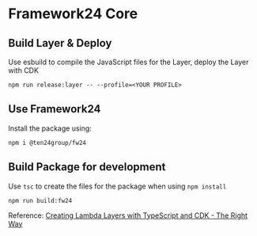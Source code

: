 # Framework24 Core



## Build Layer & Deploy

Use esbuild to compile the JavaScript files for the Layer, deploy the Layer with CDK

```shell
npm run release:layer -- --profile=<YOUR PROFILE>
```

## Use Framework24

Install the package using:

```shell
npm i @ten24group/fw24
```


## Build Package for development

Use `tsc` to create the files for the package when using `npm install`

```shell
npm run build:fw24
```



Reference: [Creating Lambda Layers with TypeScript and CDK - The Right Way](https://www.shawntorsitano.com/2022/06/19/creating-lambda-layers-with-typescript-and-cdk-the-right-way/)